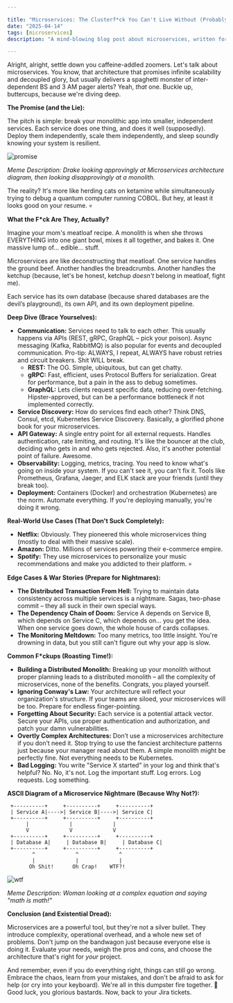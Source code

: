```yaml
---

title: "Microservices: The Clusterf*ck You Can't Live Without (Probably)"
date: "2025-04-14"
tags: [microservices]
description: "A mind-blowing blog post about microservices, written for chaotic Gen Z engineers."

---
```


Alright, alright, settle down you caffeine-addled zoomers. Let's talk about microservices. You know, that architecture that promises infinite scalability and decoupled glory, but usually delivers a spaghetti monster of inter-dependent BS and 3 AM pager alerts? Yeah, *that* one. Buckle up, buttercups, because we're diving deep.

**The Promise (and the Lie):**

The pitch is simple: break your monolithic app into smaller, independent services. Each service does one thing, and does it well (supposedly). Deploy them independently, scale them independently, and sleep soundly knowing your system is resilient.

![promise](https://i.imgflip.com/33478u.jpg)

*Meme Description: Drake looking approvingly at Microservices architecture diagram, then looking disapprovingly at a monolith.*

The reality? It's more like herding cats on ketamine while simultaneously trying to debug a quantum computer running COBOL. But hey, at least it looks good on your resume. 💀

**What the F*ck Are They, Actually?**

Imagine your mom's meatloaf recipe. A monolith is when she throws EVERYTHING into one giant bowl, mixes it all together, and bakes it. One massive lump of… edible… stuff.

Microservices are like deconstructing that meatloaf. One service handles the ground beef. Another handles the breadcrumbs. Another handles the ketchup (because, let's be honest, ketchup *doesn't* belong in meatloaf, fight me).

Each service has its own database (because shared databases are the devil’s playground), its own API, and its own deployment pipeline.

**Deep Dive (Brace Yourselves):**

*   **Communication:** Services need to talk to each other. This usually happens via APIs (REST, gRPC, GraphQL – pick your poison). Async messaging (Kafka, RabbitMQ) is also popular for events and decoupled communication. Pro-tip: ALWAYS, I repeat, ALWAYS have robust retries and circuit breakers. Shit WILL break.
    *   **REST:** The OG. Simple, ubiquitous, but can get chatty.
    *   **gRPC:** Fast, efficient, uses Protocol Buffers for serialization. Great for performance, but a pain in the ass to debug sometimes.
    *   **GraphQL:** Lets clients request specific data, reducing over-fetching. Hipster-approved, but can be a performance bottleneck if not implemented correctly.
*   **Service Discovery:** How do services find each other? Think DNS, Consul, etcd, Kubernetes Service Discovery. Basically, a glorified phone book for your microservices.
*   **API Gateway:** A single entry point for all external requests. Handles authentication, rate limiting, and routing. It's like the bouncer at the club, deciding who gets in and who gets rejected. Also, it's another potential point of failure. Awesome.
*   **Observability:** Logging, metrics, tracing. You need to know what's going on inside your system. If you can't see it, you can't fix it. Tools like Prometheus, Grafana, Jaeger, and ELK stack are your friends (until they break too).
*   **Deployment:** Containers (Docker) and orchestration (Kubernetes) are the norm. Automate everything. If you're deploying manually, you're doing it wrong.

**Real-World Use Cases (That Don't Suck Completely):**

*   **Netflix:** Obviously. They pioneered this whole microservices thing (mostly to deal with their massive scale).
*   **Amazon:** Ditto. Millions of services powering their e-commerce empire.
*   **Spotify:** They use microservices to personalize your music recommendations and make you addicted to their platform. 💀

**Edge Cases & War Stories (Prepare for Nightmares):**

*   **The Distributed Transaction From Hell:** Trying to maintain data consistency across multiple services is a nightmare. Sagas, two-phase commit – they all suck in their own special ways.
*   **The Dependency Chain of Doom:** Service A depends on Service B, which depends on Service C, which depends on… you get the idea. When one service goes down, the whole house of cards collapses.
*   **The Monitoring Meltdown:** Too many metrics, too little insight. You're drowning in data, but you still can't figure out why your app is slow.

**Common F*ckups (Roasting Time!):**

*   **Building a Distributed Monolith:** Breaking up your monolith without proper planning leads to a distributed monolith – all the complexity of microservices, none of the benefits. Congrats, you played yourself.
*   **Ignoring Conway's Law:** Your architecture will reflect your organization's structure. If your teams are siloed, your microservices will be too. Prepare for endless finger-pointing.
*   **Forgetting About Security:** Each service is a potential attack vector. Secure your APIs, use proper authentication and authorization, and patch your damn vulnerabilities.
*   **Overtly Complex Architectures:** Don’t use a microservices architecture if you don’t need it. Stop trying to use the fanciest architecture patterns just because your manager read about them. A simple monolith might be perfectly fine. Not everything needs to be Kubernetes.
*   **Bad Logging:** You write "Service X started" in your log and think that's helpful? No. No, it's not. Log the important stuff. Log errors. Log requests. Log something.

**ASCII Diagram of a Microservice Nightmare (Because Why Not?):**

```
 +----------+     +----------+     +----------+
 | Service A|---->| Service B|---->| Service C|
 +----------+     +----------+     +----------+
      |             |             |
      V             V             V
 +----------+     +----------+     +----------+
 | Database A|     | Database B|     | Database C|
 +----------+     +----------+     +----------+
        ^             ^             ^
        |             |             |
       Oh Shit!      Oh Crap!    WTF?!
```

![wtf](https://i.kym-cdn.com/entries/icons/original/000/027/475/Screen_Shot_2018-10-25_at_11.02.15_AM.png)

*Meme Description: Woman looking at a complex equation and saying "math is math!"*

**Conclusion (and Existential Dread):**

Microservices are a powerful tool, but they're not a silver bullet. They introduce complexity, operational overhead, and a whole new set of problems. Don't jump on the bandwagon just because everyone else is doing it. Evaluate your needs, weigh the pros and cons, and choose the architecture that's right for *your* project.

And remember, even if you do everything right, things can still go wrong. Embrace the chaos, learn from your mistakes, and don't be afraid to ask for help (or cry into your keyboard). We're all in this dumpster fire together. 🙏 Good luck, you glorious bastards. Now, back to your Jira tickets.

